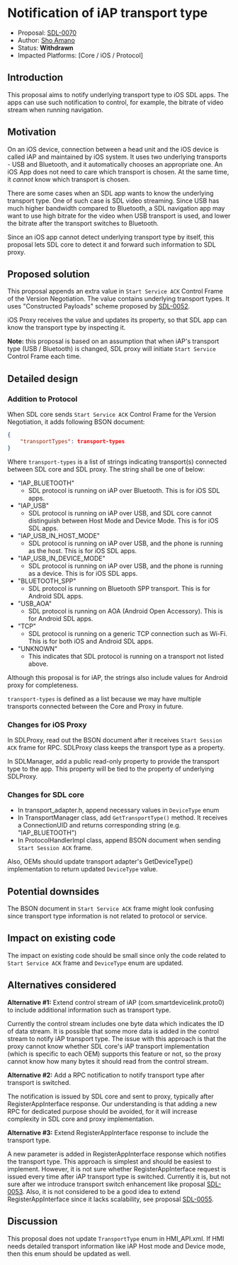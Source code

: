 # Notification of iAP transport type

* Proposal: [SDL-0070](0070-iap-transport-type-notification.md)
* Author: [Sho Amano](https://github.com/shoamano83/)
* Status: **Withdrawn**
* Impacted Platforms: [Core / iOS / Protocol]

## Introduction

This proposal aims to notify underlying transport type to iOS SDL apps. The apps can use such notification to control, for example, the bitrate of video stream when running navigation.

## Motivation

On an iOS device, connection between a head unit and the iOS device is called iAP and maintained by iOS system. It uses two underlying transports - USB and Bluetooth, and it automatically chooses an appropriate one. An iOS App does not need to care which transport is chosen. At the same time, it *cannot* know which transport is chosen.

There are some cases when an SDL app wants to know the underlying transport type. One of such case is SDL video streaming. Since USB has much higher bandwidth compared to Bluetooth, a SDL navigation app may want to use high bitrate for the video when USB transport is used, and lower the bitrate after the transport switches to Bluetooth.

Since an iOS app cannot detect underlying transport type by itself, this proposal lets SDL core to detect it and forward such information to SDL proxy.


## Proposed solution

This proposal appends an extra value in `Start Service ACK` Control Frame of the Version Negotiation. The value contains underlying transport types. It uses "Constructed Payloads" scheme proposed by [SDL-0052](https://github.com/smartdevicelink/sdl_evolution/blob/master/proposals/0052-constructed-payloads.md).

iOS Proxy receives the value and updates its property, so that SDL app can know the transport type by inspecting it.

**Note:** this proposal is based on an assumption that when iAP's transport type (USB / Bluetooth) is changed, SDL proxy will initiate `Start Service` Control Frame each time.


## Detailed design

### Addition to Protocol

When SDL core sends `Start Service ACK` Control Frame for the Version Negotiation, it adds following BSON document:

```json
{
    "transportTypes": transport-types
}
```

Where `transport-types` is a list of strings indicating transport(s) connected between SDL core and SDL proxy. The string shall be one of below:

- "IAP_BLUETOOTH"
  - SDL protocol is running on iAP over Bluetooth. This is for iOS SDL apps.
- "IAP_USB"
  - SDL protocol is running on iAP over USB, and SDL core cannot distinguish between Host Mode and Device Mode. This is for iOS SDL apps.
- "IAP_USB_IN_HOST_MODE"
  - SDL protocol is running on iAP over USB, and the phone is running as the host. This is for iOS SDL apps.
- "IAP_USB_IN_DEVICE_MODE"
  - SDL protocol is running on iAP over USB, and the phone is running as a device. This is for iOS SDL apps.
- "BLUETOOTH_SPP"
  - SDL protocol is running on Bluetooth SPP transport. This is for Android SDL apps.
- "USB_AOA"
  - SDL protocol is running on AOA (Android Open Accessory). This is for Android SDL apps.
- "TCP"
  - SDL protocol is running on a generic TCP connection such as Wi-Fi. This is for both iOS and Android SDL apps.
- "UNKNOWN"
  - This indicates that SDL protocol is running on a transport not listed above.

Although this proposal is for iAP, the strings also include values for Android proxy for completeness.

`transport-types` is defined as a list because we may have multiple transports connected between the Core and Proxy in future.


### Changes for iOS Proxy

In SDLProxy, read out the BSON document after it receives `Start Session ACK` frame for RPC. SDLProxy class keeps the transport type as a property.

In SDLManager, add a public read-only property to provide the transport type to the app. This property will be tied to the property of underlying SDLProxy.


### Changes for SDL core

- In transport_adapter.h, append necessary values in `DeviceType` enum
- In TransportManager class, add `GetTransportType()` method. It receives a ConnectionUID and returns corresponding string (e.g. "IAP_BLUETOOTH")
- In ProtocolHandlerImpl class, append BSON document when sending `Start Session ACK` frame.

Also, OEMs should update transport adapter's GetDeviceType() implementation to return updated `DeviceType` value.


## Potential downsides

The BSON document in `Start Service ACK` frame might look confusing since transport type information is not related to protocol or service.


## Impact on existing code

The impact on existing code should be small since only the code related to `Start Service ACK` frame and `DeviceType` enum are updated.


## Alternatives considered

__Alternative #1:__ Extend control stream of iAP (com.smartdevicelink.proto0) to include additional information such as transport type.

Currently the control stream includes one byte data which indicates the ID of data stream. It is possible that some more data is added in the control stream to notify iAP transport type. The issue with this approach is that the proxy cannot know whether SDL core's iAP transport implementation (which is specific to each OEM) supports this feature or not, so the proxy cannot know how many bytes it should read from the control stream.


__Alternative #2:__ Add a RPC notification to notify transport type after transport is switched.

The notification is issued by SDL core and sent to proxy, typically after RegisterAppInterface response. Our understanding is that adding a new RPC for dedicated purpose should be avoided, for it will increase complexity in SDL core and proxy implementation.

__Alternative #3:__ Extend RegisterAppInterface response to include the transport type.

A new parameter is added in RegisterAppInterface response which notifies the transport type. This approach is simplest and should be easiest to implement. However, it is not sure whether RegisterAppInterface request is issued every time after iAP transport type is switched. Currently it is, but not sure after we introduce transport switch enhancement like proposal [SDL-0053](https://github.com/smartdevicelink/sdl_evolution/blob/master/proposals/0053-Connectivity-via-iAP-BT-and-Transport-Switch.md). Also, it is not considered to be a good idea to extend RegisterAppInterface since it lacks scalability, see proposal [SDL-0055](https://github.com/smartdevicelink/sdl_evolution/blob/master/proposals/0055-system_capabilities_query.md).


## Discussion

This proposal does not update `TransportType` enum in HMI\_API.xml. If HMI needs detailed transport information like iAP Host mode and Device mode, then this enum should be updated as well.
